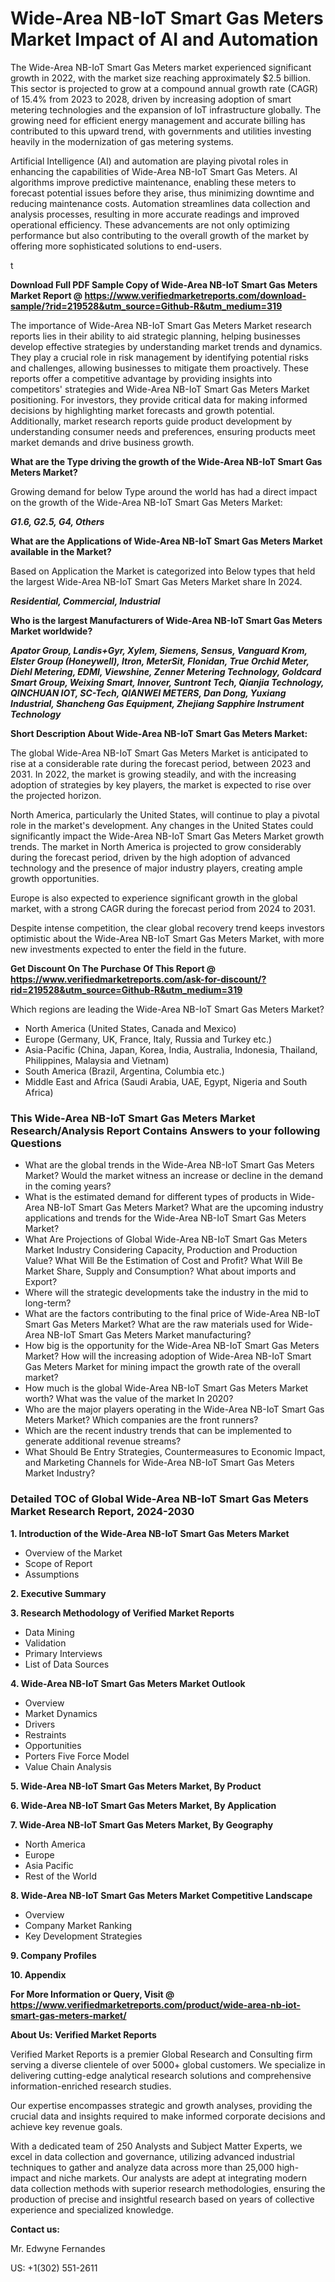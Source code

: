 <meta name="title" content="Global Wide-Area NB-IoT Smart Gas Meters Market Impact of AI and Automation"><meta name="description" content="The Wide-Area NB-IoT Smart Gas Meters market experienced significant growth in 2022, with the market size reaching approximately $2.5 billion. This sector is projected"><meta name="title" content="Wide-Area NB-IoT Smart Gas Meters Market Size, Share, Scope, Trends, Growth, Opportunities, Analysis, Forecast"><h1>Wide-Area NB-IoT Smart Gas Meters Market Impact of AI and Automation</h1><p>The Wide-Area NB-IoT Smart Gas Meters market experienced significant growth in 2022, with the market size reaching approximately $2.5 billion. This sector is projected to grow at a compound annual growth rate (CAGR) of 15.4% from 2023 to 2028, driven by increasing adoption of smart metering technologies and the expansion of IoT infrastructure globally. The growing need for efficient energy management and accurate billing has contributed to this upward trend, with governments and utilities investing heavily in the modernization of gas metering systems.</p><p>Artificial Intelligence (AI) and automation are playing pivotal roles in enhancing the capabilities of Wide-Area NB-IoT Smart Gas Meters. AI algorithms improve predictive maintenance, enabling these meters to forecast potential issues before they arise, thus minimizing downtime and reducing maintenance costs. Automation streamlines data collection and analysis processes, resulting in more accurate readings and improved operational efficiency. These advancements are not only optimizing performance but also contributing to the overall growth of the market by offering more sophisticated solutions to end-users.</p>t</p><p id="" class=""><strong>Download Full PDF Sample Copy of Wide-Area NB-IoT Smart Gas Meters Market Report @ <a href="https://www.verifiedmarketreports.com/download-sample/?rid=219528&utm_source=Github-R&utm_medium=319" target="_blank">https://www.verifiedmarketreports.com/download-sample/?rid=219528&utm_source=Github-R&utm_medium=319</a></strong></p><p>The importance of&nbsp;Wide-Area NB-IoT Smart Gas Meters Market research reports lies in their ability to aid strategic planning, helping businesses develop effective strategies by understanding market trends and dynamics. They play a crucial role in risk management by identifying potential risks and challenges, allowing businesses to mitigate them proactively. These reports offer a competitive advantage by providing insights into competitors' strategies and Wide-Area NB-IoT Smart Gas Meters Market positioning. For investors, they provide critical data for making informed decisions by highlighting market forecasts and growth potential. Additionally, market research reports guide product development by understanding consumer needs and preferences, ensuring products meet market demands and drive business growth.</p><p><strong>What are the&nbsp;Type driving the growth of the Wide-Area NB-IoT Smart Gas Meters Market?</strong></p><p id="" class="">Growing demand for below Type around the world has had a direct impact on the growth of the Wide-Area NB-IoT Smart Gas Meters Market:</p><em><strong>G1.6, G2.5, G4, Others</strong></em></p><strong>What are the&nbsp;Applications&nbsp;of Wide-Area NB-IoT Smart Gas Meters Market available in the Market?</strong></p><p id="" class="">Based on Application the Market is categorized into Below types that held the largest Wide-Area NB-IoT Smart Gas Meters Market share In 2024.</p><em><strong>Residential, Commercial, Industrial</strong></em></p><strong>Who is the largest Manufacturers of Wide-Area NB-IoT Smart Gas Meters Market worldwide?</strong></p><p><em><strong>Apator Group, Landis+Gyr, Xylem, Siemens, Sensus, Vanguard Krom, Elster Group (Honeywell), Itron, MeterSit, Flonidan, True Orchid Meter, Diehl Metering, EDMI, Viewshine, Zenner Metering Technology, Goldcard Smart Group, Weixing Smart, Innover, Suntront Tech, Qianjia Technology, QINCHUAN IOT, SC-Tech, QIANWEI METERS, Dan Dong, Yuxiang Industrial, Shancheng Gas Equipment, Zhejiang Sapphire Instrument Technology</strong></em></p><p id="" class=""><strong>Short Description About Wide-Area NB-IoT Smart Gas Meters Market:</strong></p><p>The global Wide-Area NB-IoT Smart Gas Meters Market is anticipated to rise at a considerable rate during the forecast period, between 2023 and 2031. In 2022, the market is growing steadily, and with the increasing adoption of strategies by key players, the market is expected to rise over the projected horizon.</p><p>North America, particularly the United States, will continue to play a pivotal role in the market's development. Any changes in the United States could significantly impact the Wide-Area NB-IoT Smart Gas Meters Market growth trends. The market in North America is projected to grow considerably during the forecast period, driven by the high adoption of advanced technology and the presence of major industry players, creating ample growth opportunities.</p><p>Europe is also expected to experience significant growth in the global market, with a strong CAGR during the forecast period from 2024 to 2031.</p><p>Despite intense competition, the clear global recovery trend keeps investors optimistic about the Wide-Area NB-IoT Smart Gas Meters Market, with more new investments expected to enter the field in the future.</p><p id="" class=""><strong>Get Discount On The Purchase Of This Report @ <a href="https://www.verifiedmarketreports.com/ask-for-discount/?rid=219528&utm_source=Github-R&utm_medium=319" target="_blank">https://www.verifiedmarketreports.com/ask-for-discount/?rid=219528&utm_source=Github-R&utm_medium=319</a></strong></p>Which regions are leading the Wide-Area NB-IoT Smart Gas Meters Market?</p><ul><li>North America (United States, Canada and Mexico)</li><li>Europe (Germany, UK, France, Italy, Russia and Turkey etc.)</li><li>Asia-Pacific (China, Japan, Korea, India, Australia, Indonesia, Thailand, Philippines, Malaysia and Vietnam)</li><li>South America (Brazil, Argentina, Columbia etc.)</li><li>Middle East and Africa (Saudi Arabia, UAE, Egypt, Nigeria and South Africa)</li></ul><h3 id="" class="">This Wide-Area NB-IoT Smart Gas Meters Market Research/Analysis Report Contains Answers to your following Questions</h3><ul><li>What are the global trends in the Wide-Area NB-IoT Smart Gas Meters Market? Would the market witness an increase or decline in the demand in the coming years?</li><li>What is the estimated demand for different types of products in Wide-Area NB-IoT Smart Gas Meters Market? What are the upcoming industry applications and trends for the Wide-Area NB-IoT Smart Gas Meters Market?</li><li>What Are Projections of Global Wide-Area NB-IoT Smart Gas Meters Market Industry Considering Capacity, Production and Production Value? What Will Be the Estimation of Cost and Profit? What Will Be Market Share, Supply and Consumption? What about imports and Export?</li><li>Where will the strategic developments take the industry in the mid to long-term?</li><li>What are the factors contributing to the final price of Wide-Area NB-IoT Smart Gas Meters Market? What are the raw materials used for Wide-Area NB-IoT Smart Gas Meters Market manufacturing?</li><li>How big is the opportunity for the Wide-Area NB-IoT Smart Gas Meters Market? How will the increasing adoption of Wide-Area NB-IoT Smart Gas Meters Market for mining impact the growth rate of the overall market?</li><li>How much is the global Wide-Area NB-IoT Smart Gas Meters Market worth? What was the value of the market In 2020?</li><li>Who are the major players operating in the Wide-Area NB-IoT Smart Gas Meters Market? Which companies are the front runners?</li><li>Which are the recent industry trends that can be implemented to generate additional revenue streams?</li><li>What Should Be Entry Strategies, Countermeasures to Economic Impact, and Marketing Channels for Wide-Area NB-IoT Smart Gas Meters Market Industry?</li></ul><h3 id="" class="">Detailed TOC of Global Wide-Area NB-IoT Smart Gas Meters Market Research Report, 2024-2030</h3><p id="" class=""><strong>1. Introduction of the Wide-Area NB-IoT Smart Gas Meters Market</strong></p><ul><li>Overview of the Market</li><li>Scope of Report</li><li>Assumptions</li></ul><p id="" class=""><strong>2. Executive Summary</strong></p><p id="" class=""><strong>3. Research Methodology of Verified Market Reports</strong></p><ul><li>Data Mining</li><li>Validation</li><li>Primary Interviews</li><li>List of Data Sources</li></ul><p id="" class=""><strong>4. Wide-Area NB-IoT Smart Gas Meters Market Outlook</strong></p><ul><li>Overview</li><li>Market Dynamics</li><li>Drivers</li><li>Restraints</li><li>Opportunities</li><li>Porters Five Force Model</li><li>Value Chain Analysis</li></ul><p id="" class=""><strong>5. Wide-Area NB-IoT Smart Gas Meters Market, By Product</strong></p><p id="" class=""><strong>6. Wide-Area NB-IoT Smart Gas Meters Market, By Application</strong></p><p id="" class=""><strong>7. Wide-Area NB-IoT Smart Gas Meters Market, By Geography</strong></p><ul><li>North America</li><li>Europe</li><li>Asia Pacific</li><li>Rest of the World</li></ul><p id="" class=""><strong>8. Wide-Area NB-IoT Smart Gas Meters Market Competitive Landscape</strong></p><ul><li>Overview</li><li>Company Market Ranking</li><li>Key Development Strategies</li></ul><p id="" class=""><strong>9. Company Profiles</strong></p><p id="" class=""><strong>10. Appendix</strong></p><p id="" class=""><strong>For More Information or Query, Visit @ <a href="https://www.verifiedmarketreports.com/product/wide-area-nb-iot-smart-gas-meters-market/" target="_blank">https://www.verifiedmarketreports.com/product/wide-area-nb-iot-smart-gas-meters-market/</a></strong></p><p id="" class=""><strong>About Us: Verified Market Reports</strong></p><p id="" class="">Verified Market Reports is a premier Global Research and Consulting firm serving a diverse clientele of over 5000+ global customers. We specialize in delivering cutting-edge analytical research solutions and comprehensive information-enriched research studies.</p><p id="" class="">Our expertise encompasses strategic and growth analyses, providing the crucial data and insights required to make informed corporate decisions and achieve key revenue goals.</p><p id="" class="">With a dedicated team of 250 Analysts and Subject Matter Experts, we excel in data collection and governance, utilizing advanced industrial techniques to gather and analyze data across more than 25,000 high-impact and niche markets. Our analysts are adept at integrating modern data collection methods with superior research methodologies, ensuring the production of precise and insightful research based on years of collective experience and specialized knowledge.</p><p id="" class=""><strong>Contact us:</strong></p><p id="" class="">Mr. Edwyne Fernandes</p><p id="" class="">US: +1(302) 551-2611</p>